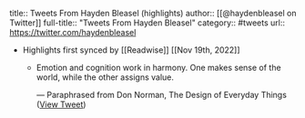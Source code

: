 title:: Tweets From Hayden Bleasel (highlights)
author:: [[@haydenbleasel on Twitter]]
full-title:: "Tweets From Hayden Bleasel"
category:: #tweets
url:: https://twitter.com/haydenbleasel

- Highlights first synced by [[Readwise]] [[Nov 19th, 2022]]
	- Emotion and cognition work in harmony. One makes sense of the world, while the other assigns value.
	  
	  — Paraphrased from Don Norman, The Design of Everyday Things ([View Tweet](https://twitter.com/haydenbleasel/status/1521016466035851264))